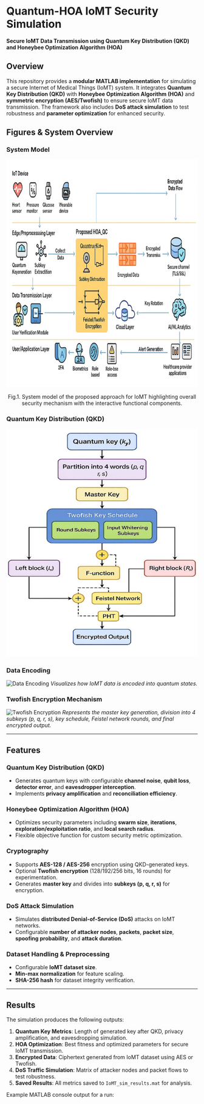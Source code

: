# **Quantum-HOA IoMT Security Simulation**

**Secure IoMT Data Transmission using Quantum Key Distribution (QKD) and Honeybee Optimization Algorithm (HOA)**


## **Overview**

This repository provides a **modular MATLAB implementation** for simulating a secure Internet of Medical Things (IoMT) system. It integrates **Quantum Key Distribution (QKD)** with **Honeybee Optimization Algorithm (HOA)** and **symmetric encryption (AES/Twofish)** to ensure secure IoMT data transmission. The framework also includes **DoS attack simulation** to test robustness and **parameter optimization** for enhanced security.


## **Figures & System Overview**

### **System Model**
<p align="center">
<img src="https://github.com/shahid3167/IoMT-Based-HealthcareSystems-with-Meta-Heuristic-Quantum-Cryptography-and-Honeybee-Optimization-/blob/main/Figures/SystemModel.jpg" width="700" height="600">
<p align="center">
  Fig.1.  System model of the proposed approach for IoMT highlighting overall security mechanism with the interactive functional components.

### **Quantum Key Distribution (QKD)**
<p align="center">
<img src="https://github.com/shahid3167/IoMT-Based-HealthcareSystems-with-Meta-Heuristic-Quantum-Cryptography-and-Honeybee-Optimization-/blob/main/Figures/TwoFishMechanism.jpg" width="800" height="600">
<p align="center">

### **Data Encoding**
![Data Encoding](figures/data_encoding.png)
*Visualizes how IoMT data is encoded into quantum states.*

### **Twofish Encryption Mechanism**
![Twofish Encryption](figures/twofish_key_division.png)
*Represents the master key generation, division into 4 subkeys (p, q, r, s), key schedule, Feistel network rounds, and final encrypted output.*

---

## **Features**

### **Quantum Key Distribution (QKD)**
- Generates quantum keys with configurable **channel noise**, **qubit loss**, **detector error**, and **eavesdropper interception**.
- Implements **privacy amplification** and **reconciliation efficiency**.

### **Honeybee Optimization Algorithm (HOA)**
- Optimizes security parameters including **swarm size**, **iterations**, **exploration/exploitation ratio**, and **local search radius**.
- Flexible objective function for custom security metric optimization.

### **Cryptography**
- Supports **AES-128 / AES-256** encryption using QKD-generated keys.
- Optional **Twofish encryption** (128/192/256 bits, 16 rounds) for experimentation.
- Generates **master key** and divides into **subkeys (p, q, r, s)** for encryption.

### **DoS Attack Simulation**
- Simulates **distributed Denial-of-Service (DoS)** attacks on IoMT networks.
- Configurable **number of attacker nodes**, **packets**, **packet size**, **spoofing probability**, and **attack duration**.

### **Dataset Handling & Preprocessing**
- Configurable **IoMT dataset size**.
- **Min-max normalization** for feature scaling.
- **SHA-256 hash** for dataset integrity verification.

---

## **Results**

The simulation produces the following outputs:

1. **Quantum Key Metrics**: Length of generated key after QKD, privacy amplification, and eavesdropping simulation.
2. **HOA Optimization**: Best fitness and optimized parameters for secure IoMT transmission.
3. **Encrypted Data**: Ciphertext generated from IoMT dataset using AES or Twofish.
4. **DoS Traffic Simulation**: Matrix of attacker nodes and packet flows to test robustness.
5. **Saved Results**: All metrics saved to `IoMT_sim_results.mat` for analysis.

Example MATLAB console output for a run:

